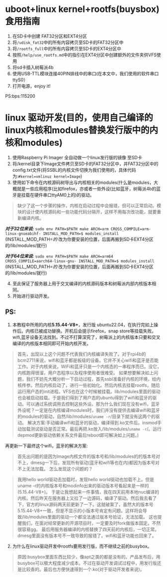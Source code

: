 <!--
 * @Author: Chengsen Dong 1034029664@qq.com
 * @Date: 2022-06-09 10:03:05
 * @LastEditors: Chengsen Dong 1034029664@qq.com
 * @LastEditTime: 2022-12-30 12:20:18
 * @FilePath: /Embedded_Linux/rpi-4b/README.md
 * @Description: 这是默认设置,请设置`customMade`, 打开koroFileHeader查看配置 进行设置: https://github.com/OBKoro1/koro1FileHeader/wiki/%E9%85%8D%E7%BD%AE
-->
# uboot+linux kernel+rootfs(buysbox)食用指南
1. 在SD卡中创建 FAT32分区和EXT4分区
2. 将`/udisk_fat32`中的所有内容拷贝至SD卡的FAT32分区中
3. 将`/rootfs_full`中的所有内容拷贝至SD卡的EXT4分区中
4. 按照`/help/use_rootfs.md`中的指引在EXT4分区中创建额外的文件夹供VFS使用
5. 将sd卡插入树莓派4b
5. 使用USB-TTL模块连接40PIN排线中的串口(在本文中，我们使用的软件串口ttyS0）
6. 打开电源，enjoy it!

PS:bps:115200

# linux 驱动开发(目的，使用自己编译的linux内核和modules替换发行版中的内核和modules)
1. 使用Raspberry Pi Imager 全自动做一个linux发行版的镜像 至SD卡
2. 将/kernel目录下Image文件拷贝至SD卡的FAT32分区中，并FAT32分区中的config.txt文件(将SSBL的内核文件切换为我们使用的，具体代码为:`#kernel=vmlinuz
kernel=Image`)
3. 使用如下命令在内核源码树导出与内核相关的modules(什么是modules，大概就是一些应用程序(比如firefox，亦或者一些外设(比如蓝牙，树莓派4b的蓝牙是挂载在硬件串口ttyAM0上的)的驱动。

> 缺少了这一个步骤的操作，内核在启动过程中会报错，但可以正常启动。模块的设计使内核源码和一些功能代码分隔开，这样不用每次改功能，就要重新编译内核。

_**对于32位来说:**_
`sudo env PATH=$PATH make ARCH=arm CROSS_COMPILE=arm-linux-gnueabihf- INSTALL_MOD_PATH=$ modules_install`
(INSTALL_MOD_PATH=$的$ 改为你要安装的位置，后面再搬到SD卡EXT4分区的/lib/modules/就行) 

_**对于64位来说**_:
`sudo env PATH=$PATH make ARCH=arm64 CROSS_COMPILE=aarch64-linux-gnu- INSTALL_MOD_PATH=$ modules_install`
(INSTALL_MOD_PATH=$的$ 改为你要安装的位置，后面再搬到SD卡EXT4分区的/lib/modules/就行) 

4. 至此保证了服务器上用于交叉编译的内核源码版本和树莓派内部内核版本相同。
5. 开始进行驱动开发。

## PS:

1. 本教程中所用的内核**5.15.44-V8+**，发行版 ubuntu22.04，在执行完如上操作后。内核已被成功替换。开机后会提示firefox，snap store等挂载失败。wifi,蓝牙设备无法找到。不过不打算深究了，树莓派上的内核版本只要和交叉编译的内核版本相同即可开始内核开发。

>首先，出现以上这个问题不代表我们内核编译失败了。对于rpi4b的bcm2711来说，wifi和蓝牙都是板级的设备。它并不关心wifi和蓝牙是否能工作。对于内核来说，WiFi和蓝牙只是一个内核态的一串程序而已。没它，内核跑得很溜，用户态程序以及程序使用者很难受。
如果想要解决如上问题，我们不妨先大概分析一下启动过程，首先ssbl准备好内核的环境，给内核传参。然后内核启动了，进行一些初始化。然后内核去挂载rootfs，随后运行用户态的init进程。VFS也在这个时候被挂载。lib/modules里面的驱动也会被启动挂载。于是我们得到了用户态的ubuntu得到了wifi和蓝牙的驱动。可以通过系统调用去控制这些外设。那为什么我们现在没有wifi，蓝牙外设呢？一定是在内核编译modules时，我们并没有提供去编译wifi和蓝牙的modules的驱动，自然/lib/modules/`uname -r`/目录下就没有这两个的驱动。
解决方案:手动编译wifi和蓝牙的驱动，编译得到.ko文件后。insmod手动加载测试驱动是否正常。最后再把.ko放入/lib/modules/`uname -r`/。运行depmod更新驱动依赖关系文件最后reboot即可解决如上问题。)

再更新一下最终这个wifi，蓝牙的解决方案:

> 首先出问题的是因为Image内核文件的版本号和/lib/modules的的版本号对不上，dmesg一下后，发现所有驱动(蓝牙和wifi等也在内)都因为版本号对不上无法加载。
怎么发现这个问题的？

> 我用hello world驱动去加载时，发现hello world驱动也加载不上。但是uname -r的内核版本号和modinfo出来的驱动版本号看起来是一样的(5.15.44-V8+)。
于是让我想起来一件事情，我在四天前用本地nuc编译的内核。然后昨天在服务器上又拉了一边源码，编译了驱动。然后我去看了下，官方的linux源码两天前更新了一下。这就破案了，虽然大的版本号5.15.44-V8+一致，但是不显示的小版本号肯定有问题。这样将会导致/lib/modules里面的驱动一个都没法通过版本号验证，无法加载。
这也提醒我们，在面对经常更新的开源项目时，一定要及时fork做版本固定。不然很容易gg。
最后用服务器编译的内核替换了四天前的内核后，一切正常。dmesg里面没有版本号不一致导致的报错了。wifi和蓝牙功能也回来了。


2. 为什么在linux驱动开发中rootfs要用发行版，而不继续之前的busybox。

>原因:busybox里面东西比较少，像apt之类的都是没有的。产品发布后，用busybox可以极大程度减少成本。不过在驱动开发调试过程中，用发行版还是比较香的。最后也方便快速得到一个.ko(对于驱动开发者来说)。

